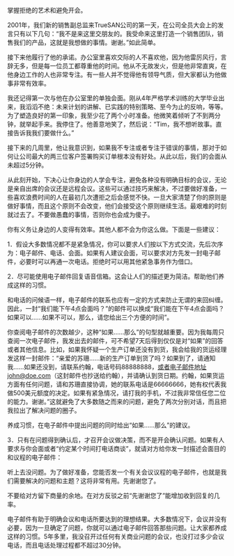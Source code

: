 掌握拒绝的艺术和避免开会。

2001年，我们新的销售副总监来TrueSAN公司的第一天，在公司全员大会上的发言只有以下几句：“我不是来这里交朋友的。我受命来这里打造一个销售团队，销售我们的产品，这就是我想做的事情。谢谢。”如此简单。

接下来他履行了他的承诺。办公室里喜欢交际的人不喜欢他，因为他雷厉风行，言辞无多，但是每一位员工都尊重他的时间。他从不无故发火，但是他非常直爽，在他身边工作的人也非常专注。有一些人并不觉得他有领导气质，但大家都认为他做事非常有效率。

我还记得第一次与他在办公室里的单独会面。刚从4年严格学术训练的大学毕业出来，我滔滔不绝：未来计划的讲解、已实践的特别策略、至今为止的反响，等等。为了塑造良好的第一印象，我至少花了两个小时准备。他微笑着倾听了不到两分钟，就举起手来。我停住了。他善意地笑了，然后说：“Tim，我不想听故事。直接告诉我我们要做什么。”

接下来的几周里，他让我意识到，如果我不专注或者专注于错误的事情，那对于如何让公司最大的两三位客户签署购买订单根本没有好处。从此以后，我们的会面从未超过5分钟。

从此刻开始，下决心让你身边的人学会专注，避免各种没有明确目标的会议，无论是亲自出席的会议还是远程会议。这些可以通过技巧来解决，不过要做好准备，一些喜欢浪费时间的人在最初几次遭拒之后会感觉不快。一旦大家清楚了你的原则是做好事情，而且这个原则不会改变，他们会接受这个原则继续生活。最艰难的时刻就过去了。不要做愚蠢的事情，否则你也会成为傻子。

你有义务让身边的人变得有效率。其他人都不会为你这么做。下面是一些建议：

1．假设大多数情况都不是紧急情况，你可以要求人们按以下方式交流，先后次序为：电子邮件、电话、会面。如果有人建议会面，可以要求对方先发一封电子邮件，必要时可以再通一次电话。拒绝时可以用其他紧急事务作为借口。

2．尽可能使用电子邮件回复语音信箱。这会让人们的描述更为简洁。帮助他们养成这样的习惯。

和电话的问候语一样，电子邮件的联系也应有一定的方式来防止无谓的来回纠缠。因此，一封“我们能下午4点会面吗？”的邮件可以换成“我们能在下午4点会面吗？如果可以……如果不可以，那么，请您给出三个方便的时间”。

你查阅电子邮件的次数越少，这种“如果……那么”的句型就越重要。因为我每周只查阅一次电子邮件，我发出去的邮件，可不希望7天后得到仅仅是对“如果”的回答或者其他信息。比如，如果我怀疑一个生产订单还没有到货，我会给我的货运经理发这样一封邮件：“亲爱的苏珊……新的生产订单到货了吗？如果到了，请通知我……如果还没到，请联系约翰，电话号码88888888，或者电子邮件地址john@doe.com（这封邮件也抄送给约翰），并请确认到货日期。约翰，如果货运方面有任何问题，请和苏珊直接协调，她的联系电话是66666666，她有权代表我做500美元额度的决定。如果有紧急情况，请打我的手机，不过我非常信任您二位的能力。谢谢。”这就避免了大多数随之而来的问题，避免了两次分别对话，而且把我拉出了解决问题的圈子。

养成习惯，在电子邮件中提出问题的同时给出“如果……那么”的建议。

3．只有在问题得到确认后，才召开会议做决策，而不是开会确认问题。如果有人要求与你会面或者“约定某个时间打电话商谈”，就请对方给你发一封描述会面目的和议程的电子邮件：

听上去没问题。为了做好准备，您能否发一个有关会议议程的电子邮件，也就是我们需要解决的问题和主题？这将非常有用。先谢谢您了。

不要给对方留下商量的余地。在对方反驳之前“先谢谢您了”能增加收到回复的几率。

电子邮件有助于明确会议和电话所要达到的理想结果。大多数情况下，会议并没有必要，因为一旦确定了问题，你就可以通过电子邮件回答那些问题。让大家都养成这样的习惯。5年多里，我没召开过任何有关商业问题的会议，也没打过多少会议电话，而且电话处理过程都不超过30分钟。
